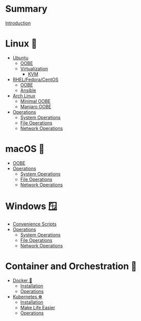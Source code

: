 # Summary

[Introduction](README.md)

# Linux 🐧

-   [Ubuntu]()
    -   [OOBE](linux/ubuntu/oobe.md)
    -   [Virtualization]()
        -   [KVM](linux/ubuntu/virt/type-1-vm.md)
-   [RHEL/Fedora/CentOS]()
    -   [OOBE](linux/fedora/oobe.md)
    -   [Ansible](linux/fedora/ansible.md)
-   [Arch Linux]()
    -   [Minimal OOBE](linux/arch/minimal-oobe.md)
    -   [Manjaro OOBE](linux/arch/manjaro-oobe.md)
-   [Operations]()
    -   [System Operations](linux/sys-ops.md)
    -   [File Operations](linux/file-ops.md)
    -   [Network Operations](linux/net-ops.md)

# macOS 🍎

-   [OOBE](macos/oobe.md)
-   [Operations]()
    -   [System Operations](macos/sys-ops.md)
    -   [File Operations](macos/file-ops.md)
    -   [Network Operations](macos/net-ops.md)

# Windows 🪟

-   [Convenience Scripts](windows/scripts.md)
-   [Operations]()
    -   [System Operations](windows/sys-ops.md)
    -   [File Operations](windows/file-ops.md)
    -   [Network Operations](windows/net-ops.md)

# Container and Orchestration 🚢

-   [Docker 🐋]()
    -   [Installation](container/docker/install.md)
    -   [Operations](container/docker/operations.md)
-   [Kubernetes ☸️]()
    -   [Installation](container/k8s/install.md)
    -   [Make Life Easier](container/k8s/helpers.md)
    -   [Operations](container/k8s/operations.md)
